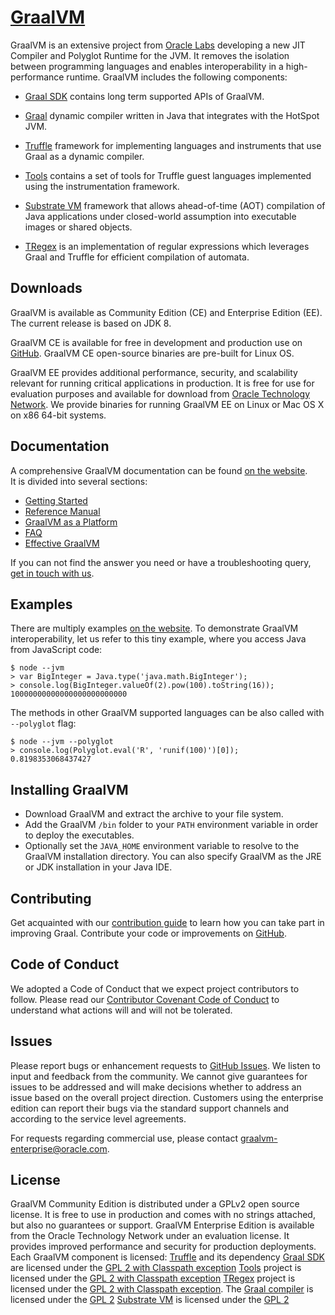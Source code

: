 # [GraalVM](https://graalvm.org/)

GraalVM is an extensive project from [Oracle Labs](https://labs.oracle.com/pls/apex/f?p=LABS:10::::::)
developing a new JIT Compiler and Polyglot Runtime for the JVM.
It removes the isolation between programming languages and enables interoperability
in a high-performance runtime.
GraalVM includes the following components:

* [Graal SDK](/sdk/) contains long term supported APIs of GraalVM.

* [Graal](/compiler/) dynamic compiler written in Java that integrates with
the HotSpot JVM.

* [Truffle](/truffle/) framework for implementing languages and instruments
that use Graal as a dynamic compiler.

* [Tools](/tools/) contains a set of tools for Truffle guest languages
implemented using the instrumentation framework.

* [Substrate VM](/substratevm/) framework that allows ahead-of-time (AOT)
compilation of Java applications under closed-world assumption into executable
images or shared objects.

* [TRegex](../regex) is an implementation of regular expressions which leverages Graal and Truffle for efficient compilation of automata.

## Downloads
GraalVM is available as Community Edition (CE) and Enterprise Edition (EE).
The current release is based on JDK 8.

GraalVM CE is available for free in development and production use on [GitHub](https://github.com/oracle/graal).
GraalVM CE open-source binaries are pre-built for Linux OS.

GraalVM EE provides additional performance, security, and scalability relevant
for running critical applications in production. It is free for use for
evaluation purposes and available for download from [Oracle Technology Network](http://www.oracle.com/technetwork/oracle-labs/program-languages/downloads/index.html).
We provide binaries for running GraalVM EE on Linux or Mac OS X on x86 64-bit systems.

## Documentation
A comprehensive GraalVM documentation can be found [on the website](https://graalvm.org/docs/).  
It is divided into several sections:
* [Getting Started](/docs/docs/getting-started/)
* [Reference Manual](/docs/docs/reference-manual/)
* [GraalVM as a Platform](/docs/docs/graalvm-as-a-platform/)
* [FAQ](/docs/docs/faq/)
* [Effective GraalVM](/docs/docs/effective-graalvm/)

If you can not find the answer you need or have a troubleshooting query,
[get in touch with us](/docs/ecosystem/).

## Examples
There are multiply examples [on the website](https://graalvm.org/examples/).
To demonstrate GraalVM interoperability, let us refer to this tiny example,
where you access Java from JavaScript code:

```
$ node --jvm
> var BigInteger = Java.type('java.math.BigInteger');
> console.log(BigInteger.valueOf(2).pow(100).toString(16));
10000000000000000000000000
```
The methods in other GraalVM supported languages can be also called with `--polyglot` flag:
```
$ node --jvm --polyglot
> console.log(Polyglot.eval('R', 'runif(100)')[0]);
0.8198353068437427
```

## Installing GraalVM
- Download GraalVM and extract the archive to your file system.
- Add the GraalVM `/bin` folder to your `PATH` environment variable in order to
deploy the executables.
- Optionally set the `JAVA_HOME` environment variable to resolve to the GraalVM
installation directory.
You can also specify GraalVM as the JRE or JDK installation in your Java IDE.

## Contributing
Get acquainted with our [contribution guide](/compiler/CONTRIBUTING.md)
to learn how you can take part in improving Graal.
Contribute your code or improvements on [GitHub](https://github.com/oracle/graal).

## Code of Conduct
We adopted a Code of Conduct that we expect project contributors to follow.
Please read our [Contributor Covenant Code of Conduct](/docs/community/)
to understand what actions will and will not be tolerated.

## Issues
Please report bugs or enhancement requests to [GitHub Issues](https://github.com/oracle/graal/issues).
We listen to input and feedback from the community.
We cannot give guarantees for issues to be addressed and will make decisions
whether to address an issue based on the overall project direction.
Customers using the enterprise edition can report their bugs via the standard
support channels and according to the service level agreements.

For requests regarding commercial use, please contact
<a href="mailto:graalvm-enterprise@oracle.com">graalvm-enterprise@oracle.com</a>.

## License
GraalVM Community Edition is distributed under a GPLv2 open source license.
It is free to use in production and comes with no strings attached,
but also no guarantees or support.
GraalVM Enterprise Edition is available from the Oracle Technology Network
under an evaluation license.
It provides improved performance and security for production deployments.
Each GraalVM component is licensed:
[Truffle](/truffle/) and its dependency [Graal SDK](/sdk/) are licensed under
the [GPL 2 with Classpath exception](/truffle/LICENSE.GPL.md)
[Tools](/tools/) project is licensed under the [GPL 2 with Classpath exception](/tools/LICENSE.GPL.md)
[TRegex](../regex) project is licensed under the [GPL 2 with Classpath exception](../regex/LICENSE.GPL.md).
The [Graal compiler](/compiler/) is licensed under the [GPL 2](/compiler/LICENSE.md)
[Substrate VM](/substratevm/) is licensed under the [GPL 2](/substratevm/LICENSE.md)

